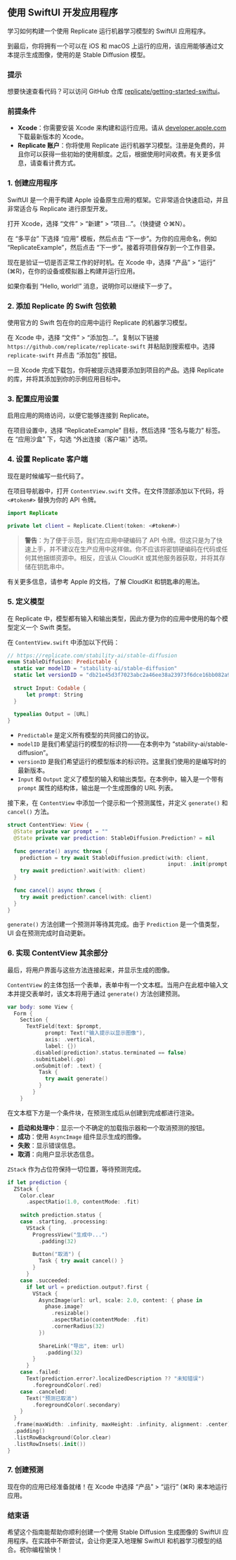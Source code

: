 ## 使用 SwiftUI 开发应用程序

学习如何构建一个使用 Replicate 运行机器学习模型的 SwiftUI 应用程序。

到最后，你将拥有一个可以在 iOS 和 macOS 上运行的应用，该应用能够通过文本提示生成图像，使用的是 Stable Diffusion 模型。

### 提示
想要快速查看代码？可以访问 GitHub 仓库 [replicate/getting-started-swiftui](https://github.com/replicate/getting-started-swiftui)。

### 前提条件

- **Xcode**：你需要安装 Xcode 来构建和运行应用。请从 [developer.apple.com](https://developer.apple.com) 下载最新版本的 Xcode。
- **Replicate 账户**：你将使用 Replicate 运行机器学习模型。注册是免费的，并且你可以获得一些初始的使用额度。之后，根据使用时间收费。有关更多信息，请查看计费方式。

### 1. 创建应用程序

SwiftUI 是一个用于构建 Apple 设备原生应用的框架。它非常适合快速启动，并且非常适合与 Replicate 进行原型开发。

打开 Xcode，选择 “文件” > “新建” > “项目…”。（快捷键 ⇧⌘N）。

在 “多平台” 下选择 “应用” 模板，然后点击 “下一步”。为你的应用命名，例如 “ReplicateExample”，然后点击 “下一步”。接着将项目保存到一个工作目录。

现在是验证一切是否正常工作的好时机。在 Xcode 中，选择 “产品” > “运行” (⌘R)，在你的设备或模拟器上构建并运行应用。

如果你看到 “Hello, world!” 消息，说明你可以继续下一步了。

### 2. 添加 Replicate 的 Swift 包依赖

使用官方的 Swift 包在你的应用中运行 Replicate 的机器学习模型。

在 Xcode 中，选择 “文件” > “添加包…”。复制以下链接 `https://github.com/replicate/replicate-swift` 并粘贴到搜索框中。选择 `replicate-swift` 并点击 “添加包” 按钮。

一旦 Xcode 完成下载包，你将被提示选择要添加到项目的产品。选择 Replicate 的库，并将其添加到你的示例应用目标中。

### 3. 配置应用设置

启用应用的网络访问，以便它能够连接到 Replicate。

在项目设置中，选择 “ReplicateExample” 目标，然后选择 “签名与能力” 标签。在 “应用沙盒” 下，勾选 “外出连接（客户端）” 选项。

### 4. 设置 Replicate 客户端

现在是时候编写一些代码了。

在项目导航器中，打开 `ContentView.swift` 文件。在文件顶部添加以下代码，将 `<#token#>` 替换为你的 API 令牌。

```swift
import Replicate
 
private let client = Replicate.Client(token: <#token#>)
```

> **警告**：为了便于示范，我们在应用中硬编码了 API 令牌。但这只是为了快速上手，并不建议在生产应用中这样做。你不应该将密钥硬编码在代码或任何其他捆绑资源中。相反，应该从 CloudKit 或其他服务器获取，并将其存储在钥匙串中。

有关更多信息，请参考 Apple 的文档，了解 CloudKit 和钥匙串的用法。

### 5. 定义模型

在 Replicate 中，模型都有输入和输出类型，因此方便为你的应用中使用的每个模型定义一个 Swift 类型。

在 `ContentView.swift` 中添加以下代码：

```swift
// https://replicate.com/stability-ai/stable-diffusion
enum StableDiffusion: Predictable {
  static var modelID = "stability-ai/stable-diffusion"
  static let versionID = "db21e45d3f7023abc2a46ee38a23973f6dce16bb082a930b0c49861f96d1e5bf"
 
  struct Input: Codable {
      let prompt: String
  }
 
  typealias Output = [URL]
}
```

- `Predictable` 是定义所有模型的共同接口的协议。
- `modelID` 是我们希望运行的模型的标识符——在本例中为 “stability-ai/stable-diffusion”。
- `versionID` 是我们希望运行的模型版本的标识符。这里我们使用的是编写时的最新版本。
- `Input` 和 `Output` 定义了模型的输入和输出类型。在本例中，输入是一个带有 `prompt` 属性的结构体，输出是一个生成图像的 URL 列表。

接下来，在 `ContentView` 中添加一个提示和一个预测属性，并定义 `generate()` 和 `cancel()` 方法。

```swift
struct ContentView: View {
  @State private var prompt = ""
  @State private var prediction: StableDiffusion.Prediction? = nil
 
  func generate() async throws {
    prediction = try await StableDiffusion.predict(with: client,
                                                   input: .init(prompt: prompt))
    try await prediction?.wait(with: client)
  }
 
  func cancel() async throws {
    try await prediction?.cancel(with: client)
  }
}
```

`generate()` 方法创建一个预测并等待其完成。由于 `Prediction` 是一个值类型，UI 会在预测完成时自动更新。

### 6. 实现 ContentView 其余部分

最后，将用户界面与这些方法连接起来，并显示生成的图像。

`ContentView` 的主体包括一个表单，表单中有一个文本框。当用户在此框中输入文本并提交表单时，该文本将用于通过 `generate()` 方法创建预测。

```swift
var body: some View {
  Form {
    Section {
      TextField(text: $prompt,
            prompt: Text("输入提示以显示图像"),
            axis: .vertical,
            label: {})
        .disabled(prediction?.status.terminated == false)
        .submitLabel(.go)
        .onSubmit(of: .text) {
          Task {
            try await generate()
          }
        }
    }
```

在文本框下方是一个条件块，在预测生成后从创建到完成都进行渲染。

- **启动和处理中**：显示一个不确定的加载指示器和一个取消预测的按钮。
- **成功**：使用 `AsyncImage` 组件显示生成的图像。
- **失败**：显示错误信息。
- **取消**：向用户显示状态信息。

`ZStack` 作为占位符保持一切位置，等待预测完成。

```swift
if let prediction {
  ZStack {
    Color.clear
      .aspectRatio(1.0, contentMode: .fit)
 
    switch prediction.status {
    case .starting, .processing:
      VStack {
        ProgressView("生成中...")
          .padding(32)
 
        Button("取消") {
          Task { try await cancel() }
        }
      }
    case .succeeded:
      if let url = prediction.output?.first {
        VStack {
          AsyncImage(url: url, scale: 2.0, content: { phase in
            phase.image?
              .resizable()
              .aspectRatio(contentMode: .fit)
              .cornerRadius(32)
          })
 
          ShareLink("导出", item: url)
            .padding(32)
        }
      }
    case .failed:
      Text(prediction.error?.localizedDescription ?? "未知错误")
        .foregroundColor(.red)
    case .canceled:
      Text("预测已取消")
        .foregroundColor(.secondary)
    }
  }
  .frame(maxWidth: .infinity, maxHeight: .infinity, alignment: .center)
  .padding()
  .listRowBackground(Color.clear)
  .listRowInsets(.init())
}
```

### 7. 创建预测

现在你的应用已经准备就绪！在 Xcode 中选择 “产品” > “运行” (⌘R) 来本地运行应用。

### 结束语

希望这个指南能帮助你顺利创建一个使用 Stable Diffusion 生成图像的 SwiftUI 应用程序。在实践中不断尝试，会让你更深入地理解 SwiftUI 和机器学习模型的结合。祝你编程愉快！